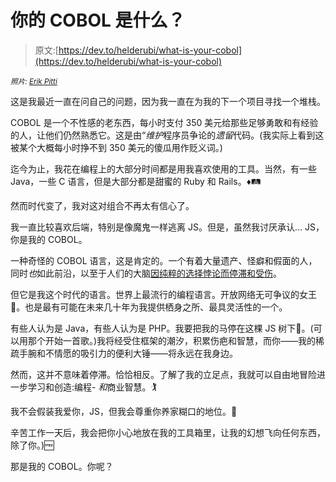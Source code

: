 # 你的 COBOL 是什么？

> 原文:[https://dev.to/helderubi/what-is-your-cobol](https://dev.to/helderubi/what-is-your-cobol)

*<small>照片: [Erik Pitti](https://www.flickr.com/people/24205142@N00?rb=1)</small>*

这是我最近一直在问自己的问题，因为我一直在为我的下一个项目寻找一个堆栈。

COBOL 是一个不性感的老东西，每小时支付 350 美元给那些足够勇敢和有经验的人，让他们仍然熟悉它。这是由“*维护*程序员争论的*遗留*代码。(我实际上看到这被某个大概每小时挣不到 350 美元的傻瓜用作贬义词。)

迄今为止，我花在编程上的大部分时间都是用我喜欢使用的工具。当然，有一些 Java，一些 C 语言，但是大部分都是甜蜜的 Ruby 和 Rails。♦️🛤️

然而时代变了，我对这对组合不再太有信心了。

我一直比较喜欢后端，特别是像魔鬼一样逃离 JS。但是，虽然我讨厌承认… JS，你是我的 COBOL。

一种奇怪的 COBOL 语言，这是肯定的。一个有着大量遗产、怪癖和假面的人，同时*也*如此前沿，以至于人们的大脑[因纯粹的选择悖论而停滞和受伤](https://medium.com/@ericclemmons/javascript-fatigue-48d4011b6fc4)。

但它是我这个时代的语言。世界上最流行的编程语言。开放网络无可争议的女王👑。也是最有可能在未来几十年为我提供栖身之所、最具灵活性的一个。

有些人认为是 Java，有些人认为是 PHP。我要把我的马停在这棵 JS 树下🌵。(可以用那个开始一首歌。)我将经受住框架的潮汐，积累伤疤和智慧，而你——我的稀疏手腕和不情愿的吸引力的便利大锤——将永远在我身边。

然而，这并不意味着停滞。恰恰相反。了解了我的立足点，我就可以自由地冒险进一步学习和创造:编程- *和*商业智慧。🏌️

我不会假装我爱你，JS，但我会尊重你养家糊口的地位。🍞

辛苦工作一天后，我会把你小心地放在我的工具箱里，让我的幻想飞向任何东西，除了你。)🆓

那是我的 COBOL。你呢？